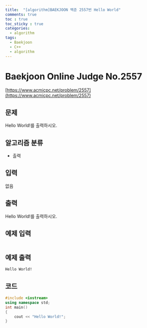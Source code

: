 ```yaml
---
title:  "[algorithm]BAEKJOON 백준 2557번 Hello World"
comments: true
toc : true
toc_sticky : true
categories:
  - algorithm
tags:
  - Baekjoon
  - C++
  - algorithm
---
```


# Baekjoon Online Judge No.2557

[https://www.acmicpc.net/problem/2557](https://www.acmicpc.net/problem/2557)



## 문제

Hello World!를 출력하시오.



## 알고리즘 분류

- 출력



## 입력

없음



## 출력

Hello World!를 출력하시오.



## 예제 입력 

```markdown

```



## 예제 출력

```markdown
Hello World!
```



## 코드

```c++
#include <iostream>
using namespace std;
int main()
{
	cout << "Hello World!";
}
```

